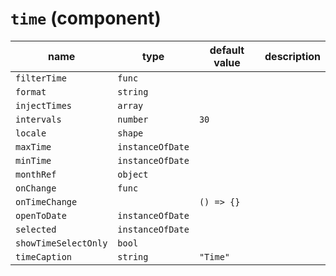 # `time` (component)

| name                 | type             | default value | description |
| -------------------- | ---------------- | ------------- | ----------- |
| `filterTime`         | `func`           |               |             |
| `format`             | `string`         |               |             |
| `injectTimes`        | `array`          |               |             |
| `intervals`          | `number`         | `30`          |             |
| `locale`             | `shape`          |               |             |
| `maxTime`            | `instanceOfDate` |               |             |
| `minTime`            | `instanceOfDate` |               |             |
| `monthRef`           | `object`         |               |             |
| `onChange`           | `func`           |               |             |
| `onTimeChange`       |                  | `() => {}`    |             |
| `openToDate`         | `instanceOfDate` |               |             |
| `selected`           | `instanceOfDate` |               |             |
| `showTimeSelectOnly` | `bool`           |               |             |
| `timeCaption`        | `string`         | `"Time"`      |             |
